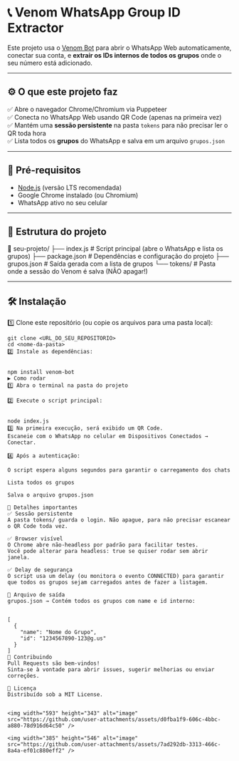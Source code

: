 
# 📞 Venom WhatsApp Group ID Extractor

Este projeto usa o [Venom Bot](https://github.com/orkestral/venom) para abrir o WhatsApp Web automaticamente, conectar sua conta, e **extrair os IDs internos de todos os grupos** onde o seu número está adicionado.

---

## ⚙️ O que este projeto faz

✅ Abre o navegador Chrome/Chromium via Puppeteer  
✅ Conecta no WhatsApp Web usando QR Code (apenas na primeira vez)  
✅ Mantém uma **sessão persistente** na pasta `tokens` para não precisar ler o QR toda hora  
✅ Lista todos os **grupos** do WhatsApp e salva em um arquivo `grupos.json`

---

## 🚀 Pré-requisitos

- [Node.js](https://nodejs.org/) (versão LTS recomendada)
- Google Chrome instalado (ou Chromium)
- WhatsApp ativo no seu celular

---

## 📂 Estrutura do projeto
📁 seu-projeto/
├── index.js # Script principal (abre o WhatsApp e lista os grupos)
├── package.json # Dependências e configuração do projeto
├── grupos.json # Saída gerada com a lista de grupos
└── tokens/ # Pasta onde a sessão do Venom é salva (NÃO apagar!)



---

## 🛠️ Instalação

1️⃣ Clone este repositório (ou copie os arquivos para uma pasta local):

```
git clone <URL_DO_SEU_REPOSITORIO>
cd <nome-da-pasta>
2️⃣ Instale as dependências:


npm install venom-bot
▶️ Como rodar
1️⃣ Abra o terminal na pasta do projeto

2️⃣ Execute o script principal:


node index.js
3️⃣ Na primeira execução, será exibido um QR Code.
Escaneie com o WhatsApp no celular em Dispositivos Conectados → Conectar.

4️⃣ Após a autenticação:

O script espera alguns segundos para garantir o carregamento dos chats

Lista todos os grupos

Salva o arquivo grupos.json

🧩 Detalhes importantes
✅ Sessão persistente
A pasta tokens/ guarda o login. Não apague, para não precisar escanear o QR Code toda vez.

✅ Browser visível
O Chrome abre não-headless por padrão para facilitar testes.
Você pode alterar para headless: true se quiser rodar sem abrir janela.

✅ Delay de segurança
O script usa um delay (ou monitora o evento CONNECTED) para garantir que todos os grupos sejam carregados antes de fazer a listagem.

📁 Arquivo de saída
grupos.json → Contém todos os grupos com name e id interno:


[
  {
    "name": "Nome do Grupo",
    "id": "1234567890-123@g.us"
  }
]
🤝 Contribuindo
Pull Requests são bem-vindos!
Sinta-se à vontade para abrir issues, sugerir melhorias ou enviar correções.

📜 Licença
Distribuído sob a MIT License.


<img width="593" height="343" alt="image" src="https://github.com/user-attachments/assets/d0fba1f9-606c-4bbc-a880-78d916d64c50" />

<img width="385" height="546" alt="image" src="https://github.com/user-attachments/assets/7ad292db-3313-466c-8a4a-ef01c880eff2" />

